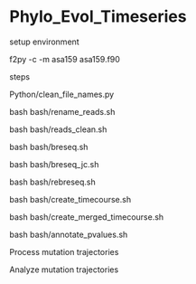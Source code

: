 # Phylo_Evol_Timeseries



setup environment

f2py -c -m asa159 asa159.f90



steps

Python/clean_file_names.py

bash bash/rename_reads.sh

bash bash/reads_clean.sh

bash bash/breseq.sh

bash bash/breseq_jc.sh

bash bash/rebreseq.sh

bash bash/create_timecourse.sh

bash bash/create_merged_timecourse.sh

bash bash/annotate_pvalues.sh


Process mutation trajectories







Analyze mutation trajectories
